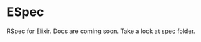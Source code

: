 ESpec
=====

RSpec for Elixir.
Docs are coming soon.
Take a look at [spec](https://github.com/antonmi/espec/tree/master/spec) folder.

